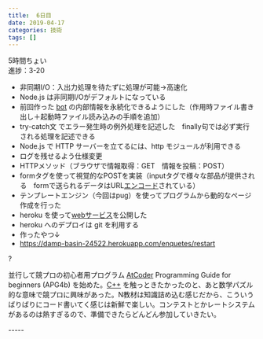 ```yaml
---
title:  6日目
date: 2019-04-17
categories: 技術
tags: []
---
```

<p>5時間ちょい<br />進捗：3-20</p>
<ul>
<li>非同期I/O：入出力処理を待たずに処理が可能→高速化</li>
<li>Node.js は非同期I/Oがデフォルトになっている</li>
<li>前回作った <a class="keyword" href="http://d.hatena.ne.jp/keyword/bot">bot</a> の内部情報を永続化できるようにした（作用時ファイル書き出し＋起動時ファイル読み込みの手順を追加）</li>
<li>try-catch文 でエラー発生時の例外処理を記述した　finally句では必ず実行される処理を記述できる</li>
<li>Node.js で HTTP サーバーを立てるには、http モジュールが利用できる</li>
<li>ログを残せるよう仕様変更</li>
<li>HTTPメソッド（ブラウザで情報取得：GET　情報を投稿：POST）</li>
<li>formタグを使って視覚的なPOSTを実装（inputタグで様々な部品が提供される　formで送られるデータはURL<a class="keyword" href="http://d.hatena.ne.jp/keyword/%A5%A8%A5%F3%A5%B3%A1%BC%A5%C9">エンコード</a>されている）</li>
<li>テンプレートエンジン（今回はpug）を使ってプログラムから動的なページ作成を行った</li>
<li>heroku を使って<a class="keyword" href="http://d.hatena.ne.jp/keyword/web%A5%B5%A1%BC%A5%D3%A5%B9">webサービス</a>を公開した</li>
<li>heroku へのデプロイは git を利用する</li>
<li>作ったやつ↓</li>
<li><a href="https://damp-basin-24522.herokuapp.com/enquetes/restart">https://damp-basin-24522.herokuapp.com/enquetes/restart</a></li>
</ul>
<p>?</p>
<p>並行して競プロの初心者用プログラム <a class="keyword" href="http://d.hatena.ne.jp/keyword/AtCoder">AtCoder</a> Programming Guide for beginners (APG4b) を始めた。<a class="keyword" href="http://d.hatena.ne.jp/keyword/C%2B%2B">C++</a> を触っときたかったのと、あと数学パズル的な意味で競プロに興味があった。N教材は知識詰め込む感じだから、こういうばりばりにコード書いてく感じは新鮮で楽しい。コンテストとかレートシステムがあるのは熱すぎるので、準備できたらどんどん参加していきたい。</p>
-----
